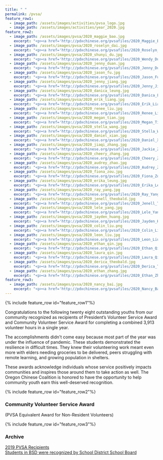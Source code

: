 ```yaml
---
title: " "
permalink: /pvsa/
feature_row1:
  - image_path: /assets/images/activities/pvsa_logo.jpg
  - image_path: /assets/images/activities/year_2020.jpg
feature_row2:
  - image_path: /assets/images/pvsa/2020_maggie_bao.jpg
    excerpt: "<p><a href='http://pdxchinese.org/pvsafiles/2020_Maggie_Bao/'>Maggie Bao, Sunset High School (Gold Award)</a></p>"
  - image_path: /assets/images/pvsa/2020_roselyn_dai.jpg
    excerpt: "<p><a href='http://pdxchinese.org/pvsafiles/2020_Roselyn_Dai/'>Roselyn Dai, Lakeridge High School (Gold Award)</a></p>"
  - image_path: /assets/images/pvsa/2020_shunyi_du.jpg
    excerpt: "<p><a href='http://pdxchinese.org/pvsafiles/2020_Wendy_Du/'>Shunyi Du, Sunset High School (Gold Award)</a></p>"
  - image_path: /assets/images/pvsa/2020_jenny_duan.jpg
    excerpt: "<p><a href='http://pdxchinese.org/pvsafiles/2020_Jenny_Duan/'>Jenny Duan, Jesuit High School (Gold Award)</a></p>"
  - image_path: /assets/images/pvsa/2020_jason_fu.jpg
    excerpt: "<p><a href='http://pdxchinese.org/pvsafiles/2020_Jason_Fu/'>Jason Fu, Sunset High School (Gold Award)</a></p>"
  - image_path: /assets/images/pvsa/2020_jenny_jiang.jpg
    excerpt: "<p><a href='http://pdxchinese.org/pvsafiles/2020_Jenny_Jiang/'>Jenny Jiang, Sunset High School (Gold Award)</a></p>"
  - image_path: /assets/images/pvsa/2020_danica_leung.jpg
    excerpt: "<p><a href='http://pdxchinese.org/pvsafiles/2020_Danica_Leung/'>Danica Leugn, Lincoln High School (Gold Award)</a></p>"
  - image_path: /assets/images/pvsa/2020_erik_liang.jpg
    excerpt: "<p><a href='http://pdxchinese.org/pvsafiles/2020_Erik_Liang/'>Erik Liang, Tigard High School (Gold Award)</a></p>"
  - image_path: /assets/images/pvsa/2020_renee_liu.jpg
    excerpt: "<p><a href='http://pdxchinese.org/pvsafiles/2020_Renee_Liu/'>Renee Liu, Lake Oswego High School (Gold Award)</a></p>"
  - image_path: /assets/images/pvsa/2020_megan_tian.jpg
    excerpt: "<p><a href='http://pdxchinese.org/pvsafiles/2020_Megan_Tian/'>Megan Tian, Lakeridge High School (Gold Award)</a></p>"
  - image_path: /assets/images/pvsa/2020_stella_wang.jpg
    excerpt: "<p><a href='http://pdxchinese.org/pvsafiles/2020_Stella_Wang/'>Stella Wang, Jesuit High School (Gold Award)</a></p>"
  - image_path: /assets/images/pvsa/2020_daniel_xian.jpg
    excerpt: "<p><a href='http://pdxchinese.org/pvsafiles/2020_Daniel_Xian/'>Daniel Xian, Catlin High School (Gold Award)</a></p>"
  - image_path: /assets/images/pvsa/2020_jiaqi_zhang.jpg
    excerpt: "<p><a href='http://pdxchinese.org/pvsafiles/2020_Jackie_Zhang/'>Jackie Zhang, Sunset High School (Gold Award)</a></p>"
  - image_path: /assets/images/pvsa/2020_cheery_zhang.jpg
    excerpt: "<p><a href='http://pdxchinese.org/pvsafiles/2020_Cheery_Zhang/'>Cheery Zhang, Westview High School (Gold Award)</a></p>"
  - image_path: /assets/images/pvsa/2020_audrey_zhao.jpg
    excerpt: "<p><a href='http://pdxchinese.org/pvsafiles/2020_Audrey_Zhao/'>Audrey Zhao, Sunset High School (Gold Award)</a></p>"
  - image_path: /assets/images/pvsa/2020_fiona_zou.jpg
    excerpt: "<p><a href='http://pdxchinese.org/pvsafiles/2020_Fiona_Zou/'>Fiona Zou, ISB (Gold Award)</a></p>"
  - image_path: /assets/images/pvsa/2020_erika_leung.jpg
    excerpt: "<p><a href='http://pdxchinese.org/pvsafiles/2020_Erika_Leung/'>Erika Leung, Lincoln High School (Silver Award)</a></p>"
  - image_path: /assets/images/pvsa/2020_ray_yang.jpg
    excerpt: "<p><a href='http://pdxchinese.org/pvsafiles/2020_Ray_Yang/'>Ray Yang, Westview High School (Silver Award)</a></p>"
  - image_path: /assets/images/pvsa/2020_jenell_theobald.jpg
    excerpt: "<p><a href='http://pdxchinese.org/pvsafiles/2020_Jenell_Theobald/'>Jenell Theobald, Whitford Middle School (Silver Award)</a></p>"
  - image_path: /assets/images/pvsa/2020_lele_yang.jpg
    excerpt: "<p><a href='http://pdxchinese.org/pvsafiles/2020_Lele_Yang/'>Lele Yang, Sunset High School (Silver Award)</a></p>"
  - image_path: /assets/images/pvsa/2020_jayden_huang.jpg
    excerpt: "<p><a href='http://pdxchinese.org/pvsafiles/2020_Jayden_Huang/'>Jayden Huang, Sunset High School (Bronze Award)</a></p>"
  - image_path: /assets/images/pvsa/2020_colin_liu.png
    excerpt: "<p><a href='http://pdxchinese.org/pvsafiles/2020_Colin_Liu/'>Colin Liu, Westview High School (Bronze Award)</a></p>"
  - image_path: /assets/images/pvsa/2020_leon_liu.jpg
    excerpt: "<p><a href='http://pdxchinese.org/pvsafiles/2020_Leon_Liu/'>Leon Liu, ISB (Bronze Award)</a></p>"
  - image_path: /assets/images/pvsa/2020_ethan_qin.jpg
    excerpt: "<p><a href='http://pdxchinese.org/pvsafiles/2020_Ethan_Qin/'>Ethan Qin, Westview High School (Bronze Award)</a></p>"
  - image_path: /assets/images/pvsa/2020_laura_qin.jpg
    excerpt: "<p><a href='http://pdxchinese.org/pvsafiles/2020_Laura_Qin/'>Laura Qin, Westview High School (Bronze Award)</a></p>"
  - image_path: /assets/images/pvsa/2020_derica_theobald.jpg
    excerpt: "<p><a href='http://pdxchinese.org/pvsafiles/2020_Derica_Theobald/'>Derica Theobald, Sexton Mountain School (Bronze Award)</a></p>"
  - image_path: /assets/images/pvsa/2020_ethan_zhang.jpg
    excerpt: "<p><a href='http://pdxchinese.org/pvsafiles/2020_Ethan_Zhang/'>Ethan Zhang, Stoller Middle School (Bronze Award)</a></p>"
feature_row3:
  - image_path: /assets/images/pvsa/2020_nancy_bai.jpg
    excerpt: "<p><a href='http://pdxchinese.org/pvsafiles/2020_Nancy_Bai/'>Nancy Bai, Sunset High School (Gold Award)</a></p>"
---
```


{% include feature_row id="feature_row1"%}

Congratulations to the following twenty eight outstanding youths from our community recognized as recipients of President’s Volunteer Service Award and Community Volunteer Service Award for completing a combined 3,913 volunteer hours in a single year.

The accomplishments didn't come easy because most part of the year was under the influence of pandemic. These students demonstrated the resilience in difficult times. They knew their volunteering work meant even more with elders needing groceries to be delivered, peers struggling with remote learning, and growing population in shelters.

These awards acknowledge individuals whose service positively impacts communities and inspires those around them to take action as well. The Oregon Chinese Coalition is honored to have the opportunity to help community youth earn this well-deserved recognition.

{% include feature_row id="feature_row2"%}

### Community Volunteer Service Award  
(PVSA Equivalent Award for Non-Resident Volunteers)

{% include feature_row id="feature_row3"%}

### Archive

[2019 PVSA Recipients](http://pdxchinese.org/pvsafiles/pvsa_2019/)  
[Students in BSD were recognized by School District School Board](http://pdxchinese.org/bsd_board_recognition_2020/)  
